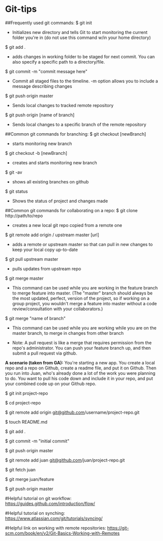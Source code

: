 # Git-tips

##Frequently used git commands:
$ git init
* Initializes new directory and tells Git to start monitoring the current folder you're in (do not use this command w/in your home directory)

$ git add .
* adds changes in working folder to be staged for next commit. You can also specify a specific path to a directory/file.

$ git commit -m "commit message here"
* Commit all staged files to the timeline.  -m option allows you to include a message describing changes

$ git push origin master
* Sends local changes to tracked remote repository

$ git push origin [name of branch]
* Sends local changes to a specific branch of the remote repository

##Common git commands for branching:
$ git checkout [newBranch]
* starts monitoring new branch

$ git checkout -b [newBranch]
* creates and starts monitoring new branch

$ git -av
* shows all existing branches on github  

$ git status
* Shows the status of project and changes made

##Common git commands for collaborating on a repo:
$ git clone http://path/to/repo
* creates a new local git repo copied from a remote one

$ git remote add origin / upstream master [url]
* adds a remote or upstream master so that can pull in new changes to keep your local copy up-to-date

$ git pull upstream master
* pulls updates from upstream repo

$ git merge master
* This command can be used while you are working in the feature branch to merge feature into master. (The "master" branch should always be the most updated, perfect, version of the project, so if working on a group project, you wouldn't merge a feature into master without a code review/consultation with your collaborators.)

$ git merge "name of branch"
* This command can be used while you are working while you are on the master branch, to merge in changes from other branch

* Note: A pull request is like a merge that requires permission from the repo's administrator. You can push your feature branch up, and then submit a pull request via github.

**A scenario (taken from GA):** You're starting a new app. You create a local repo and a repo on Github, create a readme file, and put it on Github. Then you run into Juan, who's already done a lot of the work you were planning to do. You want to pull his code down and include it in your repo, and put your combined code up on your Github repo.

$ git init project-repo

$ cd project-repo

$ git remote add origin git@github.com/username/project-repo.git

$ touch README.md

$ git add .

$ git commit -m "initial commit"

$ git push origin master

$ git remote add juan git@github.com/juan/project-repo.git

$ git fetch juan

$ git merge juan/feature

$ git push origin master

#Helpful tutorial on git workflow:
https://guides.github.com/introduction/flow/

#Helpful tutorial on synching:
https://www.atlassian.com/git/tutorials/syncing/

#Helpful link on working with remote repositories:
https://git-scm.com/book/en/v2/Git-Basics-Working-with-Remotes
